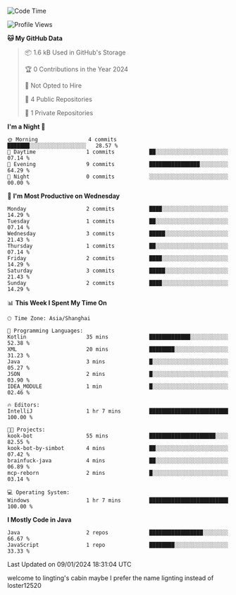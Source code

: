 <!--START_SECTION:waka-->
![Code Time](http://img.shields.io/badge/Code%20Time-22%20hrs%2042%20mins-blue)

![Profile Views](http://img.shields.io/badge/Profile%20Views-0-blue)

**🐱 My GitHub Data** 

> 📦 1.6 kB Used in GitHub's Storage 
 > 
> 🏆 0 Contributions in the Year 2024
 > 
> 🚫 Not Opted to Hire
 > 
> 📜 4 Public Repositories 
 > 
> 🔑 1 Private Repositories 
 > 
**I'm a Night 🦉** 

```text
🌞 Morning                4 commits           ███████░░░░░░░░░░░░░░░░░░   28.57 % 
🌆 Daytime                1 commits           ██░░░░░░░░░░░░░░░░░░░░░░░   07.14 % 
🌃 Evening                9 commits           ████████████████░░░░░░░░░   64.29 % 
🌙 Night                  0 commits           ░░░░░░░░░░░░░░░░░░░░░░░░░   00.00 % 
```
📅 **I'm Most Productive on Wednesday** 

```text
Monday                   2 commits           ████░░░░░░░░░░░░░░░░░░░░░   14.29 % 
Tuesday                  1 commits           ██░░░░░░░░░░░░░░░░░░░░░░░   07.14 % 
Wednesday                3 commits           █████░░░░░░░░░░░░░░░░░░░░   21.43 % 
Thursday                 1 commits           ██░░░░░░░░░░░░░░░░░░░░░░░   07.14 % 
Friday                   2 commits           ████░░░░░░░░░░░░░░░░░░░░░   14.29 % 
Saturday                 3 commits           █████░░░░░░░░░░░░░░░░░░░░   21.43 % 
Sunday                   2 commits           ████░░░░░░░░░░░░░░░░░░░░░   14.29 % 
```


📊 **This Week I Spent My Time On** 

```text
🕑︎ Time Zone: Asia/Shanghai

💬 Programming Languages: 
Kotlin                   35 mins             █████████████░░░░░░░░░░░░   52.38 % 
XML                      20 mins             ████████░░░░░░░░░░░░░░░░░   31.23 % 
Java                     3 mins              █░░░░░░░░░░░░░░░░░░░░░░░░   05.27 % 
JSON                     2 mins              █░░░░░░░░░░░░░░░░░░░░░░░░   03.90 % 
IDEA_MODULE              1 min               █░░░░░░░░░░░░░░░░░░░░░░░░   02.46 % 

🔥 Editors: 
IntelliJ                 1 hr 7 mins         █████████████████████████   100.00 % 

🐱‍💻 Projects: 
kook-bot                 55 mins             █████████████████████░░░░   82.55 % 
kook-bot-by-simbot       4 mins              ██░░░░░░░░░░░░░░░░░░░░░░░   07.42 % 
brainfuck-java           4 mins              ██░░░░░░░░░░░░░░░░░░░░░░░   06.89 % 
mcp-reborn               2 mins              █░░░░░░░░░░░░░░░░░░░░░░░░   03.14 % 

💻 Operating System: 
Windows                  1 hr 7 mins         █████████████████████████   100.00 % 
```

**I Mostly Code in Java** 

```text
Java                     2 repos             █████████████████░░░░░░░░   66.67 % 
JavaScript               1 repo              ████████░░░░░░░░░░░░░░░░░   33.33 % 
```




 Last Updated on 09/01/2024 18:31:04 UTC
<!--END_SECTION:waka-->
welcome to lingting's cabin
maybe I prefer the name lignting instead of loster12520
